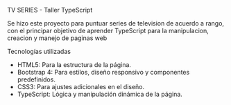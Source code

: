 TV SERIES - Taller TypeScript  

Se hizo este proyecto para puntuar series de television de acuerdo a rango, con el principar objetivo de aprender TypeScript para la manipulacion, creacion y manejo de paginas web

Tecnologías utilizadas
- HTML5: Para la estructura de la página.  
- Bootstrap 4: Para estilos, diseño responsivo y componentes predefinidos.  
- CSS3: Para ajustes adicionales en el diseño.
- TypeScript: Lógica y manipulación dinámica de la página.